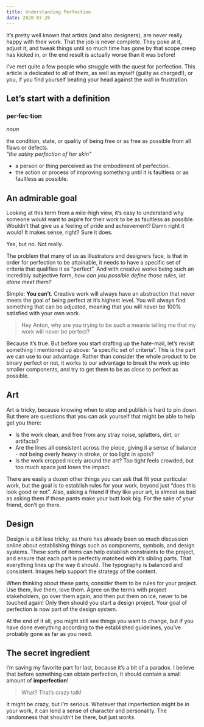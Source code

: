 ```yaml
---
title: Understanding Perfection
date: 2020-07-26
---
```


It’s pretty well known that artists (and also designers), are never really happy with their work. That the job is never complete. They poke at it, adjust it, and tweak things until so much time has gone by that scope creep has kicked in, or the end result is actually worse than it was before!

I’ve met quite a few people who struggle with the quest for perfection. This article is dedicated to all of them, as well as myself (guilty as charged!), or you, if you find yourself beating your head against the wall in frustration.

## Let’s start with a definition

### per·fec·tion

_noun_

the condition, state, or quality of being free or as free as possible from all flaws or defects.  
_"the satiny perfection of her skin"_

- a person or thing perceived as the embodiment of perfection.
- the action or process of improving something until it is faultless or as faultless as possible.

## An admirable goal

Looking at this term from a mile-high view, it’s easy to understand why someone would want to aspire for their work to be as faultless as possible. Wouldn’t that give us a feeling of pride and achievement? Damn right it would! It makes sense, right? Sure it does.

Yes, but no. Not really.

The problem that many of us as illustrators and designers face, is that in order for perfection to be attainable, it needs to have a specific set of criteria that qualifies it as “perfect”. And with creative works being such an incredibly subjective form, _how can you possible define those rules, let alone meet them?_

Simple: **You can’t**. Creative work will always have an abstraction that never meets the goal of being perfect at it’s highest level. You will always find something that can be adjusted, meaning that you will never be 100% satisfied with your own work.

> Hey Anton, why are you trying to be such a meanie telling me that my work will never be perfect?

Because it’s true. But before you start drafting up the hate-mail, let’s revisit something I mentioned up above: “a specific set of criteria”. This is the part we can use to our advantage. Rather than consider the whole product to be binary perfect or not, it works to our advantage to break the work up into smaller components, and try to get them to be as close to perfect as possible.

## Art

Art is tricky, because knowing when to stop and publish is hard to pin down. But there are questions that you can ask yourself that might be able to help get you there:

- Is the work clean, and free from any stray noise, splatters, dirt, or artifacts?
- Are the lines all consistent across the piece, giving it a sense of balance - not being overly heavy in stroke, or too light in spots?
- Is the work cropped nicely around the art? Too tight feels crowded, but too much space just loses the impact.

There are easily a dozen other things you can ask that fit your particular work, but the goal is to establish rules for your work, beyond just “does this look good or not”. Also, asking a friend if they like your art, is almost as bad as asking them if those pants make your butt look big. For the sake of your friend, don’t go there.

## Design

Design is a bit less tricky, as there has already been so much discussion online about establishing things such as components, symbols, and design systems. These sorts of items can help establish constraints to the project, and ensure that each part is perfectly matched with it’s sibling parts. That everything lines up the way it should. The typography is balanced and consistent. Images help support the strategy of the content.

When thinking about these parts, consider them to be rules for your project. Use them, live them, love them. Agree on the terms with project stakeholders, go over them again, and then put them on ice, never to be touched again! Only then should you start a design project. Your goal of perfection is now part of the design system.

At the end of it all, you might still see things you want to change, but if you have done everything according to the established guidelines, you’ve probably gone as far as you need.

## The secret ingredient

I’m saving my favorite part for last, because it’s a bit of a paradox. I believe that before something can obtain perfection, it should contain a small amount of **imperfection**!

> What? That’s crazy talk!

It might be crazy, but I’m serious. Whatever that imperfection might be in your work, it can lend a sense of character and personality. The randomness that shouldn’t be there, but just _works_.
